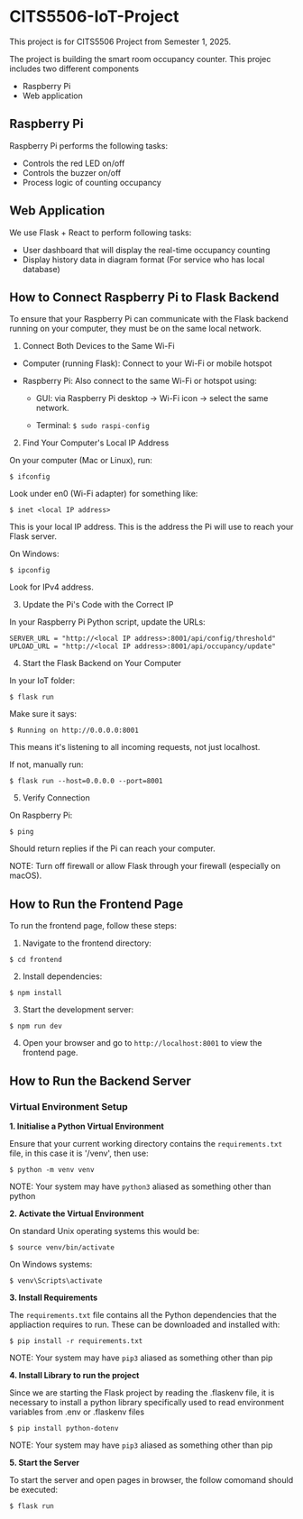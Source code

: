 # CITS5506-IoT-Project

This project is for CITS5506 Project from Semester 1, 2025.

The project is building the smart room occupancy counter. This projec includes two different components

- Raspberry Pi
- Web application

## Raspberry Pi

Raspberry Pi performs the following tasks:

- Controls the red LED on/off
- Controls the buzzer on/off
- Process logic of counting occupancy

## Web Application

We use Flask + React to perform following tasks:

- User dashboard that will display the real-time occupancy counting
- Display history data in diagram format (For service who has local database)

## How to Connect Raspberry Pi to Flask Backend

To ensure that your Raspberry Pi can communicate with the Flask backend running on your computer, they must be on the same local network.

1. Connect Both Devices to the Same Wi-Fi

- Computer (running Flask): Connect to your Wi-Fi or mobile hotspot
  
- Raspberry Pi: Also connect to the same Wi-Fi or hotspot using:
  
  - GUI: via Raspberry Pi desktop -> Wi-Fi icon -> select the same network.
    
  - Terminal:
  `$ sudo raspi-config`
   
2. Find Your Computer's Local IP Address

On your computer (Mac or Linux), run:

`$ ifconfig`

Look under en0 (Wi-Fi adapter) for something like:

`$ inet <local IP address>`

This is your local IP address. This is the address the Pi will use to reach your Flask server.

On Windows:

`$ ipconfig`

Look for IPv4 address.

3. Update the Pi's Code with the Correct IP

In your Raspberry Pi Python script, update the URLs:

```
SERVER_URL = "http://<local IP address>:8001/api/config/threshold"
UPLOAD_URL = "http://<local IP address>:8001/api/occupancy/update"
```
4. Start the Flask Backend on Your Computer

In your IoT folder:

`$ flask run`

Make sure it says:

`$ Running on http://0.0.0.0:8001`

This means it's listening to all incoming requests, not just localhost.

If not, manually run:

`$ flask run --host=0.0.0.0 --port=8001`

5. Verify Connection

On Raspberry Pi:

`$ ping `

Should return replies if the Pi can reach your computer.

NOTE: Turn off firewall or allow Flask through your firewall (especially on macOS).

## How to Run the Frontend Page

To run the frontend page, follow these steps:

1. Navigate to the frontend directory:

`$ cd frontend`

2. Install dependencies:

`$ npm install`

3. Start the development server:
   
`$ npm run dev`
   
4. Open your browser and go to `http://localhost:8001` to view the frontend page.

## How to Run the Backend Server

### Virtual Environment Setup

**1. Initialise a Python Virtual Environment**

Ensure that your current working directory contains the `requirements.txt` file, in this case it is '/venv', then use:

`$ python -m venv venv`

NOTE: Your system may have `python3` aliased as something other than python

**2. Activate the Virtual Environment**

On standard Unix operating systems this would be:

`$ source venv/bin/activate`

On Windows systems:

`$ venv\Scripts\activate`

**3. Install Requirements**

The `requirements.txt` file contains all the Python dependencies that the appliaction requires to run. These can be downloaded and installed with:

`$ pip install -r requirements.txt`

NOTE: Your system may have `pip3` aliased as something other than pip

**4. Install Library to run the project**

Since we are starting the Flask project by reading the .flaskenv file, it is necessary to install a python library specifically used to read environment variables from .env or .flaskenv files

`$ pip install python-dotenv`

NOTE: Your system may have `pip3` aliased as something other than pip

**5. Start the Server**

To start the server and open pages in browser, the follow comomand should be executed:

`$ flask run`


